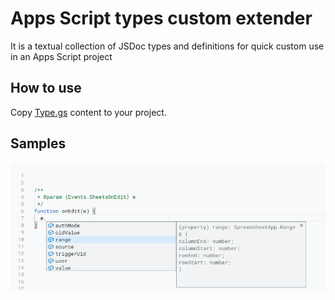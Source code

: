 # Apps Script types custom extender

It is a textual collection of JSDoc types and definitions for quick custom use in an Apps Script project

## How to use

Copy [Type.gs][types.gs_raw] content to your project.

## Samples

![Sheets Edit Event][sheets_edit.png ]

[types.gs_raw]: ./types.gs?raw=true
[sheets_edit.png]: assets/sheets_edit.png 'Sheets Edit Event'

